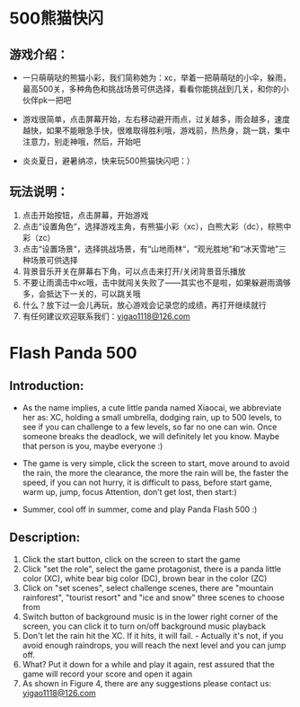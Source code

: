 # 500熊猫快闪

## **游戏介绍：**

- 一只萌萌哒的熊猫小彩，我们简称她为：xc，举着一把萌萌哒的小伞，躲雨，最高500关，多种角色和挑战场景可供选择，看看你能挑战到几关，和你的小伙伴pk一把吧

- 游戏很简单，点击屏幕开始，左右移动避开雨点，过关越多，雨会越多，速度越快，如果不能眼急手快，很难取得胜利哦，游戏前，热热身，跳一跳，集中注意力，别走神哦，然后，开始吧

- 炎炎夏日，避暑纳凉，快来玩500熊猫快闪吧：）

## **玩法说明：**
1. 点击开始按钮，点击屏幕，开始游戏
2. 点击“设置角色“，选择游戏主角，有熊猫小彩（xc），白熊大彩（dc），棕熊中彩（zc）
3. 点击“设置场景“，选择挑战场景，有“山地雨林“，“观光胜地”和“冰天雪地”三种场景可供选择
4. 背景音乐开关在屏幕右下角，可以点击来打开/关闭背景音乐播放
5. 不要让雨滴击中xc哦，击中就闯关失败了——其实也不是啦，如果躲避雨滴够多，会抵达下一关的，可以跳关哦
6. 什么？放下过一会儿再玩，放心游戏会记录您的成绩，再打开继续就行
7. 有任何建议欢迎联系我们：yigao1118@126.com

# Flash Panda 500

## **Introduction:**

- As the name implies, a cute little panda named Xiaocai, we abbreviate her as: XC, holding a small umbrella, dodging rain, up to 500 levels, to see if you can challenge to a few levels, so far no one can win. Once someone breaks the deadlock, we will definitely let you know. Maybe that person is you, maybe everyone :)

- The game is very simple, click the screen to start, move around to avoid the rain, the more the clearance, the more the rain will be, the faster the speed, if you can not hurry, it is difficult to pass, before start game, warm up, jump, focus Attention, don’t get lost, then start:)

- Summer, cool off in summer, come and play Panda Flash 500 :)

## **Description:**
1. Click the start button, click on the screen to start the game
2. Click "set the role", select the game protagonist, there is a panda little color (XC), white bear big color (DC), brown bear in the color (ZC)
3. Click on "set scenes", select challenge scenes, there are "mountain rainforest", "tourist resort" and "ice and snow" three scenes to choose from
4. Switch button of background music is in the lower right corner of the screen, you can click it to turn on/off background music playback
5. Don't let the rain hit the XC. If it hits, it will fail. - Actually it's not, if you avoid enough raindrops, you will reach the next level and you can jump off.
6. What? Put it down for a while and play it again, rest assured that the game will record your score and open it again
7. As shown in Figure 4, there are any suggestions please contact us: yigao1118@126.com

